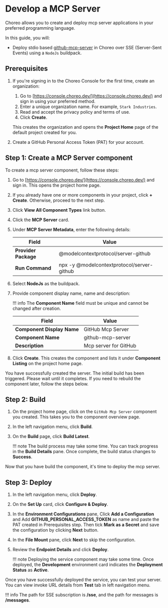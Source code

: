 # Develop a MCP Server

Choreo allows you to create and deploy mcp server applications in your preferred programming language. 

In this guide, you will:

- Deploy stdio based [github-mcp-server](https://github.com/github/github-mcp-server) in Choreo  over SSE (Server-Sent Events) using a `NodeJs` buildpack. 

## Prerequisites

1. If you're signing in to the Choreo Console for the first time, create an organization:
    1. Go to [https://console.choreo.dev/](https://console.choreo.dev/) and sign in using your preferred method.
    2. Enter a unique organization name. For example, `Stark Industries`.
    3. Read and accept the privacy policy and terms of use.
    4. Click **Create**.

    This creates the organization and opens the **Project Home** page of the default project created for you.

2. Create a GitHub Personal Access Token (PAT) for your account.

## Step 1: Create a MCP Server component

To create a mcp server component, follow these steps:

1. Go to [https://console.choreo.dev/](https://console.choreo.dev/) and sign in. This opens the project home page.
2. If you already have one or more components in your project, click **+ Create**. Otherwise, proceed to the next step.
3. Click **View All Component Types** link button.
4. Click the **MCP Server** card.
5. Under **MCP Server Metadata**, enter the following details:

    | **Field**              | **Value**          |
    |------------------------|--------------------|
    | **Provider Package**       | @modelcontextprotocol/server-github |
    | **Run Command**  | npx -y @modelcontextprotocol/server-github    |

6. Select **NodeJs** as the buildpack.
8. Provide component display name, name and description:

    !!! info
        The **Component Name** field must be unique and cannot be changed after creation.

    | **Field**                 | **Value**          |
    |---------------------------|--------------------|
    | **Component Display Name**| GitHub Mcp Server         |
    | **Component Name**        | github-mcp-server         |
    | **Description**           | Mcp server for GitHub     |

9. Click **Create**. This creates the component and lists it under **Component Listing** on the project home page.

You have successfully created the server. The initial build has been triggered. Please wait until it completes.
If you need to rebuild the component later, follow the steps below.

## Step 2: Build

1. On the project home page, click on the `GitHub Mcp Server` component you created. This takes you to the component overview page.
2. In the left navigation menu, click **Build**.
3. On the **Build** page, click **Build Latest**.

    !!! note
        The build process may take some time. You can track progress in the **Build Details** pane. Once complete, the build status changes to **Success**.

Now that you have build the component, it's time to deploy the mcp server.

## Step 3: Deploy

1. In the left navigation menu, click **Deploy**.
2. On the **Set Up** card, click **Configure & Deploy**.
3. In the **Environment Configurations** pane, Click **Add a Configuration** and Add **GITHUB_PERSONAL_ACCESS_TOKEN** as name and paste the PAT created in Prerequisites step. Then tick **Mark as a Secret** and save the configuration by clicking **Next** button.
4. In the **File Mount** pane, click **Next** to skip the configuration.
5. Review the **Endpoint Details** and click **Deploy**.

    !!! note
        Deploying the service component may take some time. Once deployed, the **Development** environment card indicates the **Deployment Status** as **Active**.

Once you have successfully deployed the service, you can test your server. You can view invoke URL details from **Test** tab in left navigation menu.

!!! info
    The path for SSE subscription is **/sse**, and the path for messages is **/messages**.
